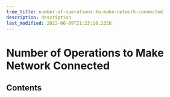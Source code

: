 ```yaml
---
tree_title: number-of-operations-to-make-network-connected
description: description
last_modified: 2022-06-09T21:23:28.2328
---
```


# Number of Operations to Make Network Connected

## Contents
